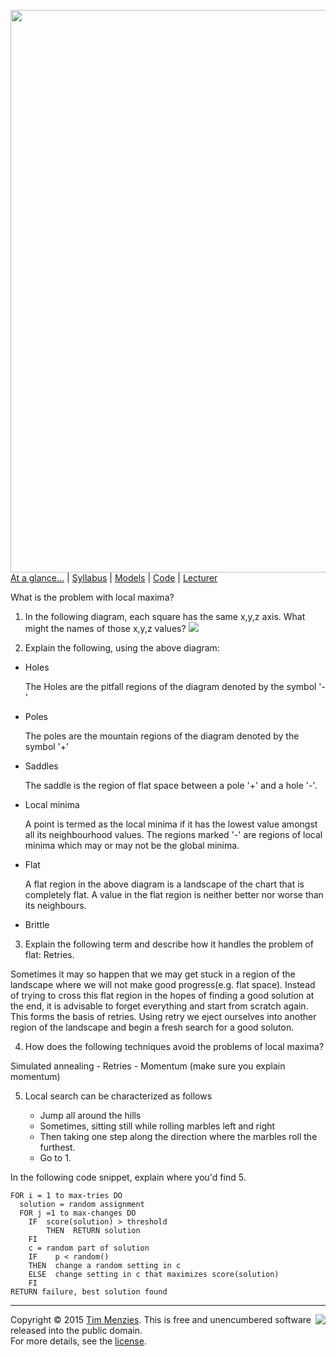 [<img width=900 src="https://raw.githubusercontent.com/txt/mase/master/img/banner1.png">](https://github.com/txt/mase/blob/master/README.md)   
[At a glance...](https://github.com/txt/mase/blob/master/OVERVIEW.md) |
[Syllabus](https://github.com/txt/mase/blob/master/SYLLABUS.md) |
[Models](https://github.com/txt/mase/blob/master/MODELS.md) |
[Code](https://github.com/txt/mase/tree/master/src) |
[Lecturer](http://menzies.us) 


What is the problem with local maxima?

1. In the following diagram, each square has the same x,y,z axis. What might the names of those x,y,z values?
![](https://github.com/timm/sbse14/wiki/etc/img/landscape/WrightFitness.jpg)

2. Explain the following, using the above diagram:

 * Holes
 
    The Holes are the pitfall regions of the diagram denoted by the symbol '-'

 * Poles
 
    The poles are the mountain regions of the diagram denoted by the symbol '+'

 * Saddles
 
    The saddle is the region of flat space between a pole '+' and a hole '-'. 
 * Local minima
 
    A point is termed as the local minima if it has the lowest value amongst all its neighbourhood values. The regions marked '-' are regions of local minima which may or may not be the global minima.
 * Flat
 
    A flat region in the above diagram is a landscape of the chart that is completely flat. A value in the flat region is neither better nor worse than its neighbours.

 * Brittle
    

3. Explain the following term and describe how it handles the problem of flat: Retries.

  Sometimes it may so happen that we may get stuck in a region of the landscape where we will not make good progress(e.g. flat space). Instead of trying to cross this flat region in the hopes of finding a good solution at the end, it is advisable to forget everything and start from scratch again. This forms the basis of retries. Using retry we eject ourselves into another region of the landscape and begin a fresh search for a good soluton.

4. How does the following techniques avoid the problems of local maxima?

  Simulated annealing
    - Retries
    - Momentum (make sure you explain momentum)
  
5. Local search can be characterized as follows

   + Jump all around the hills
   + Sometimes, sitting still while rolling marbles left and right
   + Then taking one step along the direction where the marbles roll the furthest.
   + Go to 1.

In the following code snippet, explain where you'd find 5.
```
FOR i = 1 to max-tries DO
  solution = random assignment
  FOR j =1 to max-changes DO
    IF  score(solution) > threshold
        THEN  RETURN solution
    FI
    c = random part of solution 
    IF    p < random()
    THEN  change a random setting in c
    ELSE  change setting in c that maximizes score(solution) 
    FI
RETURN failure, best solution found
```


_________

<img align=right src="https://raw.githubusercontent.com/txt/mase/master/img/pd-icon.png">Copyright © 2015 [Tim Menzies](http://menzies.us).
This is free and unencumbered software released into the public domain.   
For more details, see the [license](https://github.com/txt/mase/blob/master/LICENSE.md).

